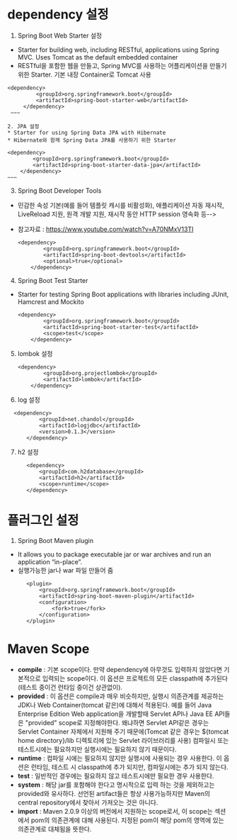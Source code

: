 # dependency 설정
1. Spring Boot Web Starter 설정
  * Starter for building web, including RESTful, applications using Spring MVC. Uses Tomcat as the default embedded container
  * RESTful을 포함한 웹을 만들고, Spring MVC를 사용하는 어플리케이션을 만들기 위한 Starter. 기본 내장 Container로 Tomcat 사용
   ~~~
   <dependency>
			<groupId>org.springframework.boot</groupId>
			<artifactId>spring-boot-starter-web</artifactId>
		</dependency>
    ~~~

2. JPA 설정
  * Starter for using Spring Data JPA with Hibernate
  * Hibernate와 함께 Spring Data JPA를 사용하기 위한 Starter
   ~~~
    <dependency>
			<groupId>org.springframework.boot</groupId>
			<artifactId>spring-boot-starter-data-jpa</artifactId>
		</dependency>
    ~~~

3. Spring Boot Developer Tools
  * 민감한 속성 기본(예를 들어 템플릿 캐시를 비활성화), 애플리케이션 자동 재시작, LiveReload 지원, 원격 개발 지원, 재시작 동안 HTTP session 영속화 등-->
  * 참고자료 : https://www.youtube.com/watch?v=A70NMxV13TI
  
    ~~~
  	<dependency>
			<groupId>org.springframework.boot</groupId>
			<artifactId>spring-boot-devtools</artifactId>
			<optional>true</optional>
		</dependency>
    ~~~
    
    
4.  Spring Boot Test Starter
  * Starter for testing Spring Boot applications with libraries including JUnit, Hamcrest and Mockito
  
    ~~~
    <dependency>
			<groupId>org.springframework.boot</groupId>
			<artifactId>spring-boot-starter-test</artifactId>
			<scope>test</scope>
		</dependency>
    ~~~
    
5. lombok 설정
    ~~~
    <dependency>
			<groupId>org.projectlombok</groupId>
			<artifactId>lombok</artifactId>
		</dependency>
    ~~~
    
6. log 설정
  ~~~
    <dependency>
			<groupId>net.chandol</groupId>
			<artifactId>logjdbc</artifactId>
			<version>0.1.3</version>
		</dependency>
  ~~~

7. h2 설정
  ~~~
		<dependency>
			<groupId>com.h2database</groupId>
			<artifactId>h2</artifactId>
			<scope>runtime</scope>
		</dependency>
  ~~~


# 플러그인 설정
1. Spring Boot Maven plugin
  * It allows you to package executable jar or war archives and run an application “in-place”.
  * 실행가능한 jar나 war 파일 만들어 줌
  ~~~
        <plugin>
            <groupId>org.springframework.boot</groupId>
            <artifactId>spring-boot-maven-plugin</artifactId>
            <configuration>
                <fork>true</fork>
            </configuration>
        </plugin>
  ~~~
  
  # Maven Scope
  - **compile** : 기본 scope이다. 만약 dependency에 아무것도 입력하지 않았다면 기본적으로 입력되는 scope이다. 이 옵션은 프로젝트의 모든 classpath에 추가된다(테스트 중이건 런타임 중이건 상관없이).
  - **provided** : 이 옵션은 compile과 매우 비슷하지만, 실행시 의존관계를 제공하는 JDK나 Web Container(tomcat 같은)에 대해서 적용된다.  예를 들어 Java Enterprise Edition Web application을 개발할때 Servlet API나 Java EE API들은 "provided" scope로 지정해야한다. 왜냐하면 Servlet API같은 경우는 Servlet Container 자체에서 지원해 주기 때문에(Tomcat 같은 경우는 ${tomcat home directory}/lib 디렉토리에 있는 Servlet 라이브러리를 사용) 컴파일시 또는 테스트시에는 필요하지만 실행시에는 필요하지 않기 때문이다.
  - **runtime** : 컴파일 시에는 필요하지 않지만 실행시에 사용되는 경우 사용한다. 이 옵션은 런타임, 테스트 시 classpath에 추가 되지만, 컴파일시에는 추가 되지 않는다.
  - **test** : 일반적인 경우에는 필요하지 않고 테스트시에만 필요한 경우 사용한다.
  - **system** : 해당 jar를 포함해야 한다고 명시적으로 입력 하는 것을 제외하고는 provided와 유사하다. 선언된 artifact들은 항상 사용가능하지만 Maven의 central repository에서 찾아서 가져오는 것은 아니다.
  - **import** : Maven 2.0.9 이상의 버전에서 지원하는 scope로서, 이 scope는 <dependencyManagement> 섹션에서 pom의 의존관계에 대해 사용된다. 지정된 pom이 해당 pom의 <dependencyManagement> 영역에 있는 의존관계로 대체됨을 뜻한다.
